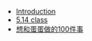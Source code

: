 <!-- docs/_sidebar.md -->
* [Introduction](/essays/ "Essay")
* [5.14 class](/essays/temp7.md)
* [想和蛋蛋做的100件事](/essays/top100.md)
